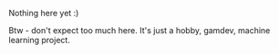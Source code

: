 Nothing here yet :)

Btw - don't expect too much here. It's just a hobby, gamdev, machine learning project. 